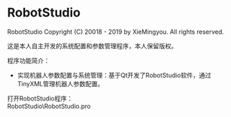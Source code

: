 # RobotStudio
RobotStudio
Copyright (C) 20018 - 2019 by XieMingyou. All rights reserved.

这是本人自主开发的系统配置和参数管理程序，本人保留版权。

程序功能简介：  
- 实现机器人参数配置与系统管理：基于Qt开发了RobotStudio软件，通过TinyXML管理机器人参数配置。

打开RobotStudio程序：  
RobotStudio\RobotStudio.pro
